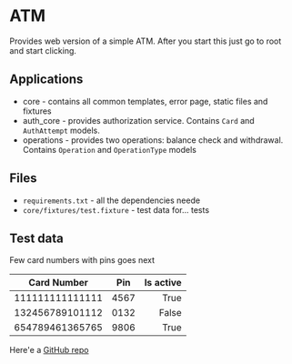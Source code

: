 # ATM

Provides web version of a simple ATM. After you start this just go to root and start clicking.

## Applications

* core - contains all common templates, error page, static files and fixtures
* auth_core - provides authorization service. Contains `Card` and `AuthAttempt` models.
* operations - provides two operations: balance check and withdrawal. Contains `Operation` and `OperationType` models

## Files

* `requirements.txt` - all the dependencies neede
* `core/fixtures/test.fixture` - test data for... tests

## Test data
Few card numbers with pins goes next

| Card Number     | Pin  | Is active |
| --------------- |:----:| ---------:|
| 111111111111111 | 4567 | True      |
| 132456789101112 | 0132 | False     |
| 654789461365765 | 9806 | True      |

Here'e a [GitHub repo](https://github.com/Nef1k/atm/)
